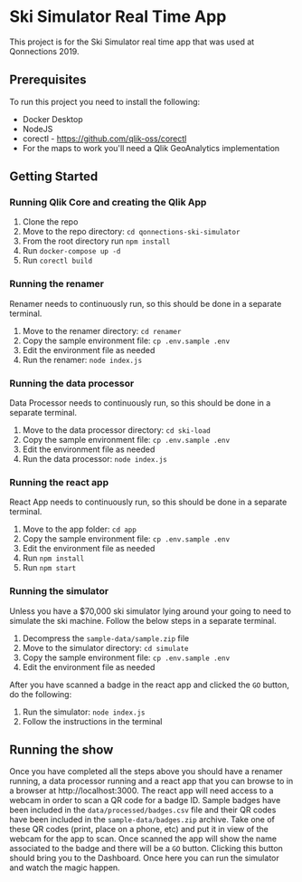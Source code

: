 # Ski Simulator Real Time App

This project is for the Ski Simulator real time app that was used at Qonnections 2019.

## Prerequisites

To run this project you need to install the following:

- Docker Desktop
- NodeJS
- corectl - https://github.com/qlik-oss/corectl
- For the maps to work you'll need a Qlik GeoAnalytics implementation

## Getting Started

### Running Qlik Core and creating the Qlik App

1. Clone the repo
2. Move to the repo directory: `cd qonnections-ski-simulator`
3. From the root directory run `npm install`
4. Run `docker-compose up -d`
5. Run `corectl build`

### Running the renamer

Renamer needs to continuously run, so this should be done in a separate terminal.

1. Move to the renamer directory: `cd renamer`
2. Copy the sample environment file: `cp .env.sample .env`
3. Edit the environment file as needed
4. Run the renamer: `node index.js`

### Running the data processor

Data Processor needs to continuously run, so this should be done in a separate terminal.

1. Move to the data processor directory: `cd ski-load`
2. Copy the sample environment file: `cp .env.sample .env`
3. Edit the environment file as needed
4. Run the data processor: `node index.js`

### Running the react app

React App needs to continuously run, so this should be done in a separate terminal.

1. Move to the app folder: `cd app`
2. Copy the sample environment file: `cp .env.sample .env`
3. Edit the environment file as needed
4. Run `npm install`
5. Run `npm start`

### Running the simulator

Unless you have a $70,000 ski simulator lying around your going to need to simulate
the ski machine. Follow the below steps in a separate terminal.

1. Decompress the `sample-data/sample.zip` file
1. Move to the simulator directory: `cd simulate`
2. Copy the sample environment file: `cp .env.sample .env`
3. Edit the environment file as needed

After you have scanned a badge in the react app and clicked the `GO` button, do the following:

1. Run the simulator: `node index.js`
2. Follow the instructions in the terminal


## Running the show

Once you have completed all the steps above you should have a renamer running, a data processor running and a react app
that you can browse to in a browser at http://localhost:3000. The react app will need access to a webcam in order to scan
a QR code for a badge ID. Sample badges have been included in the `data/processed/badges.csv` file and their QR codes have
been included in the `sample-data/badges.zip` archive. Take one of these QR codes (print, place on a phone, etc) and put it
in view of the webcam for the app to scan. Once scanned the app will show the name associated to the badge and there will be
a `GO` button. Clicking this button should bring you to the Dashboard. Once here you can run the simulator and watch the magic
happen.